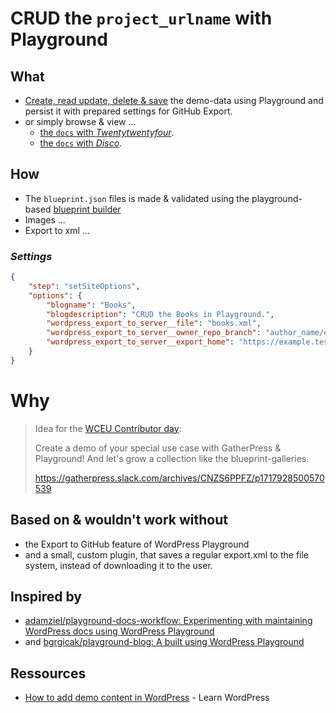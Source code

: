 # CRUD the `project_urlname` with Playground

## What

- [Create, read update, delete & save][export-to-github] the demo-data using Playground and persist it with prepared settings for GitHub Export.
- or simply browse & view ...
   - [the `docs` with *Twentytwentyfour*](https://playground.wordpress.net/?url=/?p=173&login=yes&import-wxr=https://raw.githubusercontent.com/author_name/project_urlname/main/export.xml).
   - [the `docs` with *Disco*](https://playground.wordpress.net/?url=/?p=173&login=yes&import-wxr=https://raw.githubusercontent.com/author_name/project_urlname/main/export.xml&theme=disco).

## How

- The `blueprint.json` files is made & validated using the playground-based [blueprint builder][builder]
- Images ...
- Export to xml ...

### *Settings*

```json
{
    "step": "setSiteOptions",
    "options": {
        "blogname": "Books",
        "blogdescription": "CRUD the Books in Playground.",
        "wordpress_export_to_server__file": "books.xml",
        "wordpress_export_to_server__owner_repo_branch": "author_name/example-books/main",
        "wordpress_export_to_server__export_home": "https://example.test/books"
    }
}
```

# Why

> Idea for the [WCEU Contributor day](https://gatherpress.org/event/hybrid-event-wceu2024-contributor-day/): 
>
> Create a demo of your special use case with GatherPress & Playground!
> And let's grow a collection like the blueprint-galleries.
>
> https://gatherpress.slack.com/archives/CNZS6PPFZ/p1717928500570539

## Based on & wouldn't work without

- the Export to GitHub feature of WordPress Playground
- and a small, custom plugin, that saves a regular export.xml to the file system, instead of downloading it to the user.

## Inspired by

- [adamziel/playground-docs-workflow: Experimenting with maintaining WordPress docs using WordPress Playground](https://github.com/adamziel/playground-docs-workflow)
- and [bgrgicak/playground-blog: A built using WordPress Playground](https://github.com/bgrgicak/playground-blog)

## Ressources

- [How to add demo content in WordPress](https://learn.wordpress.org/lesson-plan/how-to-add-demo-content-in-wordpress/) - Learn WordPress


[builder]: https://playground.wordpress.net/builder/builder.html?blueprint-url=https://raw.githubusercontent.com/author_name/project_urlname/main/blueprints/blueprint.json


[export-to-github]: https://playground.wordpress.net/?blueprint-url=https://raw.githubusercontent.com/author_name/project_urlname/main/blueprints/blueprint.json&gh-ensure-auth=yes&ghexport-repo-url=https://github.com/author_name/project_urlname&ghexport-pr-action=create&ghexport-playground-root=/wordpress/wp-content/project_urlname-main&ghexport-repo-root=/&ghexport-path=.&ghexport-content-type=custom-paths&ghexport-commit-message=Changes%20from%20Playground&ghexport-allow-include-zip=no